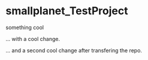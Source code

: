 # smallplanet_TestProject
something cool

... with a cool change.

... and a second cool change after transfering the repo.